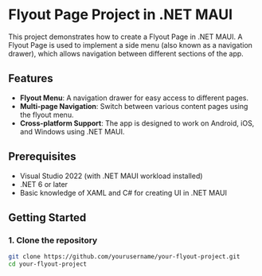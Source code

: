 # Flyout Page Project in .NET MAUI

This project demonstrates how to create a Flyout Page in .NET MAUI. A Flyout Page is used to implement a side menu (also known as a navigation drawer), which allows navigation between different sections of the app.

## Features

- **Flyout Menu**: A navigation drawer for easy access to different pages.
- **Multi-page Navigation**: Switch between various content pages using the flyout menu.
- **Cross-platform Support**: The app is designed to work on Android, iOS, and Windows using .NET MAUI.

## Prerequisites

- Visual Studio 2022 (with .NET MAUI workload installed)
- .NET 6 or later
- Basic knowledge of XAML and C# for creating UI in .NET MAUI

## Getting Started

### 1. **Clone the repository**
   ```bash
   git clone https://github.com/yourusername/your-flyout-project.git
   cd your-flyout-project

